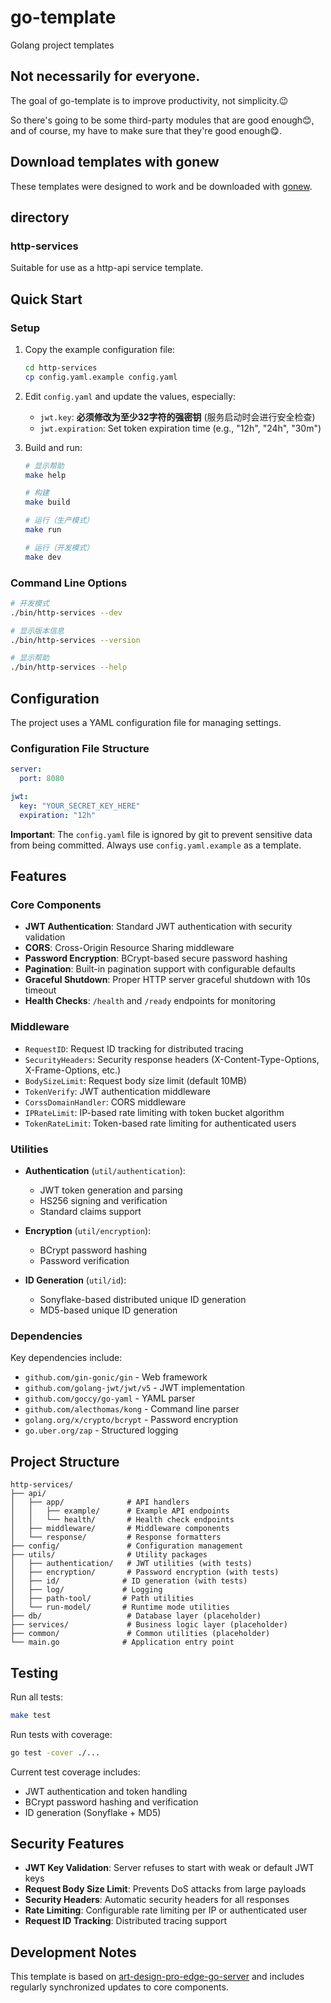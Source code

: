 # go-template

Golang project templates

## Not necessarily for everyone.

The goal of go-template is to improve productivity, not simplicity.😉

So there's going to be some third-party modules that are good enough😊, and of course, my have to make sure that they're good enough😋. 

## Download templates with gonew

These templates were designed to work and be downloaded with 
[gonew](https://pkg.go.dev/golang.org/x/tools/cmd/gonew).

## directory

### http-services

Suitable for use as a http-api service template.

## Quick Start

### Setup

1. Copy the example configuration file:

   ```bash
   cd http-services
   cp config.yaml.example config.yaml
   ```

2. Edit `config.yaml` and update the values, especially:
   - `jwt.key`: **必须修改为至少32字符的强密钥** (服务启动时会进行安全检查)
   - `jwt.expiration`: Set token expiration time (e.g., "12h", "24h", "30m")

3. Build and run:

   ```bash
   # 显示帮助
   make help

   # 构建
   make build

   # 运行（生产模式）
   make run

   # 运行（开发模式）
   make dev
   ```

### Command Line Options

```bash
# 开发模式
./bin/http-services --dev

# 显示版本信息
./bin/http-services --version

# 显示帮助
./bin/http-services --help
```

## Configuration

The project uses a YAML configuration file for managing settings.

### Configuration File Structure

```yaml
server:
  port: 8080

jwt:
  key: "YOUR_SECRET_KEY_HERE"
  expiration: "12h"
```

**Important**: The `config.yaml` file is ignored by git to prevent sensitive data from being committed. Always use `config.yaml.example` as a template.

## Features

### Core Components

- **JWT Authentication**: Standard JWT authentication with security validation
- **CORS**: Cross-Origin Resource Sharing middleware
- **Password Encryption**: BCrypt-based secure password hashing
- **Pagination**: Built-in pagination support with configurable defaults
- **Graceful Shutdown**: Proper HTTP server graceful shutdown with 10s timeout
- **Health Checks**: `/health` and `/ready` endpoints for monitoring

### Middleware

- `RequestID`: Request ID tracking for distributed tracing
- `SecurityHeaders`: Security response headers (X-Content-Type-Options, X-Frame-Options, etc.)
- `BodySizeLimit`: Request body size limit (default 10MB)
- `TokenVerify`: JWT authentication middleware
- `CorssDomainHandler`: CORS middleware
- `IPRateLimit`: IP-based rate limiting with token bucket algorithm
- `TokenRateLimit`: Token-based rate limiting for authenticated users

### Utilities

- **Authentication** (`util/authentication`):
  - JWT token generation and parsing
  - HS256 signing and verification
  - Standard claims support

- **Encryption** (`util/encryption`):
  - BCrypt password hashing
  - Password verification

- **ID Generation** (`util/id`):
  - Sonyflake-based distributed unique ID generation
  - MD5-based unique ID generation

### Dependencies

Key dependencies include:

- `github.com/gin-gonic/gin` - Web framework
- `github.com/golang-jwt/jwt/v5` - JWT implementation
- `github.com/goccy/go-yaml` - YAML parser
- `github.com/alecthomas/kong` - Command line parser
- `golang.org/x/crypto/bcrypt` - Password encryption
- `go.uber.org/zap` - Structured logging

## Project Structure

```text
http-services/
├── api/
│   ├── app/              # API handlers
│   │   ├── example/      # Example API endpoints
│   │   └── health/       # Health check endpoints
│   ├── middleware/       # Middleware components
│   └── response/         # Response formatters
├── config/               # Configuration management
├── utils/                # Utility packages
│   ├── authentication/   # JWT utilities (with tests)
│   ├── encryption/       # Password encryption (with tests)
│   ├── id/              # ID generation (with tests)
│   ├── log/             # Logging
│   ├── path-tool/       # Path utilities
│   └── run-model/       # Runtime mode utilities
├── db/                   # Database layer (placeholder)
├── services/             # Business logic layer (placeholder)
├── common/               # Common utilities (placeholder)
└── main.go              # Application entry point
```

## Testing

Run all tests:

```bash
make test
```

Run tests with coverage:

```bash
go test -cover ./...
```

Current test coverage includes:
- JWT authentication and token handling
- BCrypt password hashing and verification
- ID generation (Sonyflake + MD5)

## Security Features

- **JWT Key Validation**: Server refuses to start with weak or default JWT keys
- **Request Body Size Limit**: Prevents DoS attacks from large payloads
- **Security Headers**: Automatic security headers for all responses
- **Rate Limiting**: Configurable rate limiting per IP or authenticated user
- **Request ID Tracking**: Distributed tracing support

## Development Notes

This template is based on [art-design-pro-edge-go-server](https://github.com/ChnMig/art-design-pro-edge-go-server) and includes regularly synchronized updates to core components.
